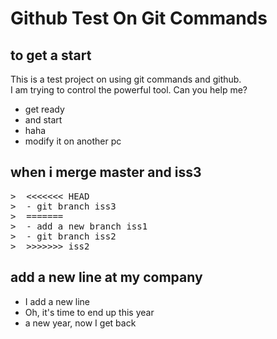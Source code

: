 # Github Test On Git Commands

## to get a start

This is a test project on using git commands and github.  
I am trying to control the powerful tool. Can you help me?

- get ready
- and start
- haha
- modify it on another pc

## when i merge master and iss3  
<pre>
>  <<<<<<< HEAD  
>  - git branch iss3  
>  =======  
>  - add a new branch iss1  
>  - git branch iss2  
>  >>>>>>> iss2  
</pre>

## add a new line at my company

- I add a new line
- Oh, it's time to end up this year
- a new year, now I get back
